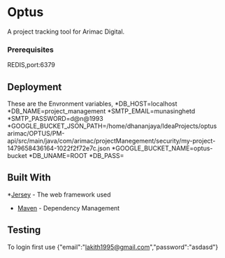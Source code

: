 # Optus

A project tracking tool for Arimac Digital.


### Prerequisites

REDIS,port:6379


## Deployment

These are the Envronment variables,
*DB_HOST=localhost
*DB_NAME=project_management
*SMTP_EMAIL=munasinghetd
*SMTP_PASSWORD=d@n@1993
*GOOGLE_BUCKET_JSON_PATH=/home/dhananjaya/IdeaProjects/optus arimac/OPTUS/PM-api/src/main/java/com/arimac/projectManegement/security/my-project-1479658436164-1022f2f72e7c.json
*GOOGLE_BUCKET_NAME=optus-bucket
*DB_UNAME=ROOT
*DB_PASS=

## Built With

*[Jersey](https://jersey.github.io/) - The web framework used
* [Maven](https://maven.apache.org/) - Dependency Management

## Testing
To login first use {"email":"lakith1995@gmail.com","password":"asdasd"}






